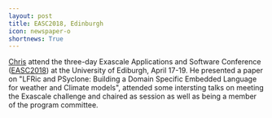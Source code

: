 ```yaml
---
layout: post 
title: EASC2018, Edinburgh
icon: newspaper-o 
shortnews: True 
---
```


[Chris](bio/chris.html) attend the three-day Exascale Applications and Software Conference ([EASC2018](http://www.easc2018.ed.ac.uk)) at the University of Ediburgh, April 17-19. He presented a paper on "LFRic and PSyclone: Building a Domain Specific Embedded Language for weather and Climate models", attended some intersting talks on meeting the Exascale challenge and chaired as session as well as being a  member of the program committee.